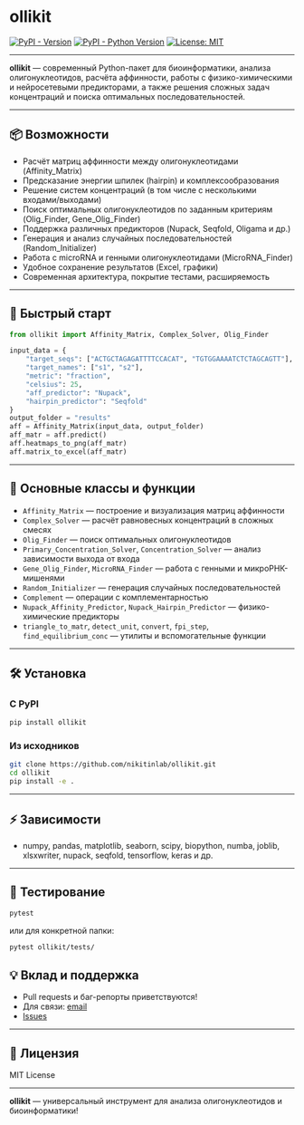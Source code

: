 # ollikit

[![PyPI - Version](https://img.shields.io/pypi/v/ollikit.svg)](https://pypi.org/project/ollikit)
[![PyPI - Python Version](https://img.shields.io/pypi/pyversions/ollikit.svg)](https://pypi.org/project/ollikit)
[![License: MIT](https://img.shields.io/badge/License-MIT-yellow.svg)](LICENSE.txt)

---

**ollikit** — современный Python-пакет для биоинформатики, анализа олигонуклеотидов, расчёта аффинности, работы с физико-химическими и нейросетевыми предикторами, а также решения сложных задач концентраций и поиска оптимальных последовательностей.

---

## 📦 Возможности

- Расчёт матриц аффинности между олигонуклеотидами (Affinity_Matrix)
- Предсказание энергии шпилек (hairpin) и комплексообразования
- Решение систем концентраций (в том числе с несколькими входами/выходами)
- Поиск оптимальных олигонуклеотидов по заданным критериям (Olig_Finder, Gene_Olig_Finder)
- Поддержка различных предикторов (Nupack, Seqfold, Oligama и др.)
- Генерация и анализ случайных последовательностей (Random_Initializer)
- Работа с microRNA и генными олигонуклеотидами (MicroRNA_Finder)
- Удобное сохранение результатов (Excel, графики)
- Современная архитектура, покрытие тестами, расширяемость

---

## 🚀 Быстрый старт

```python
from ollikit import Affinity_Matrix, Complex_Solver, Olig_Finder

input_data = {
    "target_seqs": ["ACTGCTAGAGATTTTCCACAT", "TGTGGAAAATCTCTAGCAGTT"],
    "target_names": ["s1", "s2"],
    "metric": "fraction",
    "celsius": 25,
    "aff_predictor": "Nupack",
    "hairpin_predictor": "Seqfold"
}
output_folder = "results"
aff = Affinity_Matrix(input_data, output_folder)
aff_matr = aff.predict()
aff.heatmaps_to_png(aff_matr)
aff.matrix_to_excel(aff_matr)
```

---

## 🧬 Основные классы и функции

- `Affinity_Matrix` — построение и визуализация матриц аффинности
- `Complex_Solver` — расчёт равновесных концентраций в сложных смесях
- `Olig_Finder` — поиск оптимальных олигонуклеотидов
- `Primary_Concentration_Solver`, `Concentration_Solver` — анализ зависимости выхода от входа
- `Gene_Olig_Finder`, `MicroRNA_Finder` — работа с генными и микроРНК-мишенями
- `Random_Initializer` — генерация случайных последовательностей
- `Complement` — операции с комплементарностью
- `Nupack_Affinity_Predictor`, `Nupack_Hairpin_Predictor` — физико-химические предикторы
- `triangle_to_matr`, `detect_unit`, `convert`, `fpi_step`, `find_equilibrium_conc` — утилиты и вспомогательные функции

---


## 🛠️ Установка

### С PyPI

```bash
pip install ollikit
```

### Из исходников

```bash
git clone https://github.com/nikitinlab/ollikit.git
cd ollikit
pip install -e .
```

---

## ⚡ Зависимости

- numpy, pandas, matplotlib, seaborn, scipy, biopython, numba, joblib, xlsxwriter, nupack, seqfold, tensorflow, keras и др.

---

## 🧪 Тестирование

```bash
pytest
```
или для конкретной папки:
```bash
pytest ollikit/tests/
```


## 💡 Вклад и поддержка

- Pull requests и баг-репорты приветствуются!
- Для связи: [email](mailto:725156@gmail.com)
- [Issues](https://github.com/nikitinlab/ollikit/issues)

---

## 📄 Лицензия

MIT License

---

**ollikit** — универсальный инструмент для анализа олигонуклеотидов и биоинформатики!
